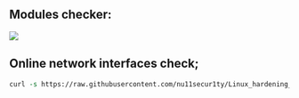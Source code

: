## Modules checker:
![](https://github.com/nu11secur1ty/Linux_hardening_and_security/blob/master/modules-checker/docs/perl_modules_checker.png)

## Online network interfaces check;
```perl   
curl -s https://raw.githubusercontent.com/nu11secur1ty/Linux_hardening_and_security/master/modules-checker/moc.pl | perl
```
